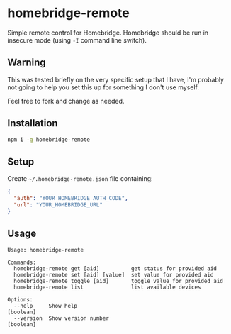 # homebridge-remote

Simple remote control for Homebridge.
Homebridge should be run in insecure mode (using `-I` command line switch).

## Warning

This was tested briefly on the very specific setup that I have, I'm probably not going to help you set this up for something I don't use myself.

Feel free to fork and change as needed.

## Installation

```bash
npm i -g homebridge-remote
```

## Setup

Create `~/.homebridge-remote.json` file containing:

```json
{
  "auth": "YOUR_HOMEBRIDGE_AUTH_CODE",
  "url": "YOUR_HOMEBRIDGE_URL"
}
```

## Usage

```
Usage: homebridge-remote

Commands:
  homebridge-remote get [aid]          get status for provided aid
  homebridge-remote set [aid] [value]  set value for provided aid
  homebridge-remote toggle [aid]       toggle value for provided aid
  homebridge-remote list               list available devices

Options:
  --help     Show help                                                 [boolean]
  --version  Show version number                                       [boolean]
```

